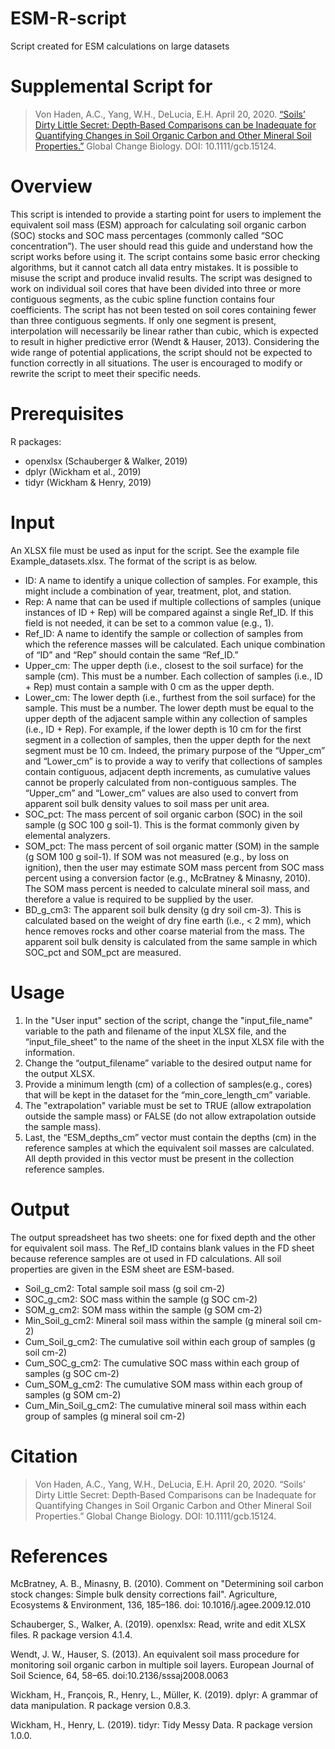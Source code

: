 # ESM-R-script
Script created for ESM calculations on large datasets

# Supplemental Script for
> Von Haden, A.C., Yang, W.H., DeLucia, E.H. April 20, 2020. [“Soils’ Dirty Little Secret: Depth‐Based Comparisons can be Inadequate for Quantifying Changes in Soil Organic Carbon and Other Mineral Soil Properties.”](https://onlinelibrary.wiley.com/doi/abs/10.1111/gcb.15124) Global Change Biology. DOI: 10.1111/gcb.15124.

# Overview
This script is intended to provide a starting point for users to implement the equivalent soil mass
(ESM) approach for calculating soil organic carbon (SOC) stocks and SOC mass percentages
(commonly called “SOC concentration”). The user should read this guide and understand how
the script works before using it. The script contains some basic error checking algorithms, but it
cannot catch all data entry mistakes. It is possible to misuse the script and produce invalid
results. The script was designed to work on individual soil cores that have been divided into
three or more contiguous segments, as the cubic spline function contains four coefficients. The
script has not been tested on soil cores containing fewer than three contiguous segments. If only
one segment is present, interpolation will necessarily be linear rather than cubic, which is
expected to result in higher predictive error (Wendt & Hauser, 2013). Considering the wide
range of potential applications, the script should not be expected to function correctly in all
situations. The user is encouraged to modify or rewrite the script to meet their specific needs.

# Prerequisites
R packages:
* openxlsx (Schauberger & Walker, 2019)
* dplyr (Wickham et al., 2019)
* tidyr (Wickham & Henry, 2019) 

# Input
An XLSX file must be used as input for the script. See the example file Example_datasets.xlsx. The format of the script is as below.

* ID: A name to identify a unique collection of samples. For example, this might include a combination of year, treatment, plot, and station. 
* Rep: A name that can be used if multiple collections of samples (unique instances of ID + Rep) will be compared against a single Ref_ID. If this field is not needed, it can be set to a common value (e.g., 1). 
* Ref_ID: A name to identify the sample or collection of samples from which the reference masses will be calculated. Each unique combination of “ID” and “Rep” should contain the same “Ref_ID.” 
* Upper_cm: The upper depth (i.e., closest to the soil surface) for the sample (cm). This must be a number. Each collection of samples (i.e., ID + Rep) must contain a sample with 0 cm as the upper depth.
* Lower_cm: The lower depth (i.e., furthest from the soil surface) for the sample. This must be a number. The lower depth must be equal to the upper depth of the adjacent sample within any collection of samples (i.e., ID + Rep). For example, if the lower depth is 10 cm for the first segment in a collection of samples, then the upper depth for the next segment must be 10 cm. Indeed, the primary purpose of the “Upper_cm” and “Lower_cm” is to provide a way to verify that collections of samples contain contiguous, adjacent depth increments, as cumulative values cannot be properly calculated from non-contiguous samples. The “Upper_cm” and “Lower_cm” values are also used to convert from apparent soil bulk density values to soil mass per unit area.
* SOC_pct: The mass percent of soil organic carbon (SOC) in the soil sample (g SOC 100 g soil-1). This is the format commonly given by elemental analyzers.
* SOM_pct: The mass percent of soil organic matter (SOM) in the sample (g SOM 100 g soil-1). If SOM was not measured (e.g., by loss on ignition), then the user may estimate SOM mass percent from SOC mass percent using a conversion factor (e.g., McBratney & Minasny, 2010). The SOM mass percent is needed to calculate mineral soil mass, and therefore a value is required to be supplied by the user.
* BD_g_cm3: The apparent soil bulk density (g dry soil cm-3). This is calculated based on the weight of dry fine earth (i.e., < 2 mm), which hence removes rocks and other coarse material from the mass. The apparent soil bulk density is calculated from the same sample in which SOC_pct and SOM_pct are measured.

# Usage
1. In the "User input" section of the script, change the "input_file_name" variable to the path and filename of the input XLSX file, and the “input_file_sheet” to the name of the sheet in the input XLSX file with the information. 
2. Change the “output_filename” variable to the desired output name for the output XLSX.
3. Provide a minimum length (cm) of a collection of samples(e.g., cores) that will be kept in the dataset for the “min_core_length_cm” variable.
4. The "extrapolation" variable must be set to TRUE (allow extrapolation outside the sample mass) or FALSE (do not allow extrapolation outside the sample mass).
5. Last, the “ESM_depths_cm” vector must contain the depths (cm) in the reference samples at which the equivalent soil masses are calculated. All depth provided in this vector must be present in the collection reference samples.

# Output
The output spreadsheet has two sheets: one for fixed depth and the other for equivalent soil mass. The Ref_ID contains blank values in the FD sheet because reference samples are ot used in FD calculations. All soil properties are given in the ESM sheet are ESM-based.
* Soil_g_cm2: Total sample soil mass (g soil cm-2)
* SOC_g_cm2: SOC mass within the sample (g SOC cm-2)
* SOM_g_cm2: SOM mass within the sample (g SOM cm-2)
* Min_Soil_g_cm2: Mineral soil mass within the sample (g mineral soil cm-2)
* Cum_Soil_g_cm2: The cumulative soil within each group of samples (g soil cm-2)
* Cum_SOC_g_cm2: The cumulative SOC mass within each group of samples (g SOC cm-2)
* Cum_SOM_g_cm2: The cumulative SOM mass within each group of samples (g SOM cm-2)
* Cum_Min_Soil_g_cm2: The cumulative mineral soil mass within each group of samples (g mineral soil cm-2)

# Citation 
> Von Haden, A.C., Yang, W.H., DeLucia, E.H. April 20, 2020. “Soils’ Dirty Little Secret: Depth‐Based Comparisons can be Inadequate for Quantifying Changes in Soil Organic Carbon and Other Mineral Soil Properties.” Global Change Biology. DOI: 10.1111/gcb.15124.

# References

McBratney, A. B., Minasny, B. (2010). Comment on "Determining soil carbon stock changes: Simple bulk density corrections fail". Agriculture, Ecosystems & Environment, 136, 185–186. doi: 10.1016/j.agee.2009.12.010

Schauberger, S., Walker, A. (2019). openxlsx: Read, write and edit XLSX files. R package version 4.1.4.

Wendt, J. W., Hauser, S. (2013). An equivalent soil mass procedure for monitoring soil organic carbon in multiple soil layers. European Journal of Soil Science, 64, 58–65. doi:10.2136/sssaj2008.0063

Wickham, H., François, R., Henry, L., Müller, K. (2019). dplyr: A grammar of data manipulation. R package version 0.8.3.

Wickham, H., Henry, L. (2019). tidyr: Tidy Messy Data. R package version 1.0.0.
